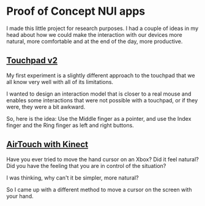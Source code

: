 # Proof of Concept NUI apps

I made this little project for research purposes. I had a couple of ideas in my head about how we could make the interaction with our devices more natural, more comfortable and at the end of the day, more productive.

## [Touchpad v2](NUI.Touchpad)

My first experiment is a slightly different approach to the touchpad that we all know very well with all of its limitations.

I wanted to design an interaction model that is closer to a real mouse and enables some interactions that were not possible with a touchpad, or if they were, they were a bit awkward.

So, here is the idea: Use the Middle finger as a pointer, and use the Index finger and the Ring finger as left and right buttons.

## [AirTouch with Kinect](NUI.Kinect)

Have you ever tried to move the hand cursor on an Xbox? Did it feel natural? Did you have the feeling that you are in control of the situation?

I was thinking, why can't it be simpler, more natural?

So I came up with a different method to move a cursor on the screen with your hand.
